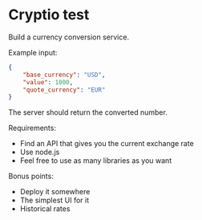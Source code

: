 Cryptio test
============

Build a currency conversion service.

Example input:
```json
{
	"base_currency": "USD",
	"value": 1000,
	"quote_currency": "EUR"
}
```

The server should return the converted number.

Requirements:
* Find an API that gives you the current exchange rate
* Use node.js
* Feel free to use as many libraries as you want

Bonus points:
* Deploy it somewhere
* The simplest UI for it
* Historical rates

